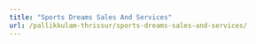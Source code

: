 ```yaml
---
title: "Sports Dreams Sales And Services"
url: /pallikkulam-thrissur/sports-dreams-sales-and-services/
---
```

